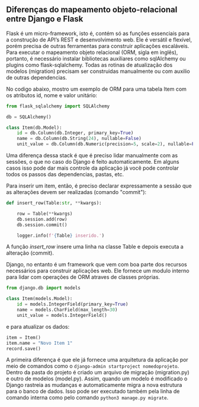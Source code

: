 ## Diferenças do mapeamento objeto-relacional entre Django e Flask

Flask é um micro-framework, isto é, contém só as funções essenciais para a construção de API’s REST e desenvolvimento web. Ele é versátil e flexível, porém precisa de outras ferramentas para construir aplicações escaláveis. Para executar o mapeamento objeto relacional (ORM, sigla em inglês), portanto, é necessário instalar bibliotecas auxiliares como sqlAlchemy ou plugins como flask-sqlalchemy. Todas as rotinas de atualização dos modelos (migration) precisam ser construidas manualmente ou com auxilio de outras dependencias.

No codigo abaixo, mostro um exemplo de ORM para uma tabela Item com os atributos id, nome e valor unitário:

```python
from flask_sqlalchemy import SQLAlchemy

db = SQLAlchemy()

class Item(db.Model):
    id = db.Column(db.Integer, primary_key=True)
    name = db.Column(db.String(24), nullable=False)
    unit_value = db.Column(db.Numeric(precision=5, scale=2), nullable=False)
```

Uma diferença dessa stack é que é preciso lidar manualmente com as sessões, o que no caso do Django é feito automaticamente. Em alguns casos isso pode dar mais controle da aplicação já você pode controlar todos os passos das dependencias, pastas, etc.

Para inserir um item, então, é preciso declarar expressamente a sessão que as alterações devem ser realizadas (comando "commit"):

```python
def insert_row(Table:str, **kwargs):

    row = Table(**kwargs)
    db.session.add(row)
    db.session.commit()

    logger.info(f'{Table} inserido.')
```

A função *insert_row* insere uma linha na classe Table e depois executa a alteração (commit). 

Django, no entanto é um framework que vem com boa parte dos recursos necessários para construir aplicações web. Ele fornece um modulo interno para lidar com operações de ORM atraves de classes próprias.

```python
from django.db import models

class Item(models.Model):
    id = models.IntegerField(primary_key=True)
    name = models.CharField(max_length=30)
    unit_value = models.IntegerField()
```
e para atualizar os dados:

```python
item = Item()
item.name = "Novo Item 1"
record.save()
```

A primeira diferença é que ele já fornece uma arquitetura da aplicação por meio de comandos como o ```django-admin startproject nomedoprojeto```. Dentro da pasta do projeto é criado um arquivo de migração (migration.py) e outro de modelos (model.py). Assim, quando um modelo é modificado o Django rastreia as mudanças e automaticamente migra a nova estrutura para o banco de dados. Isso pode ser executado também pela linha de comando interna como pelo comando ```python3 manage.py migrate```.
 

